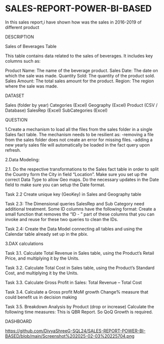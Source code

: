 # SALES-REPORT-POWER-BI-BASED
In this sales report,i have shown how was the sales in 2016-2019 of different product 


DESCRIPTION 

Sales of Beverages Table

This table contains data related to the sales of beverages. It includes key columns such as:

Product Name: The name of the beverage product.
Sales Date: The date on which the sale was made.
Quantity Sold: The quantity of the product sold.
Sales Amount: The total sales amount for the product.
Region: The region where the sale was made.

DATASET

Sales (folder by year)
Categories (Excel)
Geography (Excel)
Product (CSV / Database)
SalesRep (Excel)
SubCategories (Excel)

QUESTION

1.Create a mechanism to load all the files from the sales folder in a single Sales fact table.
The mechanism needs to be resilient as:
	-removing a file from the sales folder does not create an error for missing files.
	-adding a new yearly sales file will automatically be loaded in the fact query upon refresh.

2.Data Modeling: 

2.1. Do the respective transformations to the Sales fact table in order to split the Country form the City in field “Location”. Make sure you set up the correct Data Type to allow Geo maps.
Do the necessary updates in the Date field to make sure you can setup the Date format.

Task 2.2  Create unique key (GeoKey) in Sales and Geography table

Task 2.3: The Dimensional queries SalesRep and Sub Category need additional treatment. Some ID columns have the following format:
Create a small function that removes the “ID - ” part of these columns that you can invoke and reuse for these two queries to clean the IDs.

Task 2.4: 
Create the Data Model connecting all tables and using the Calendar table already set up in the pbix.

3.DAX calculations

Task 3.1. Calculate Total Revenue in Sales table, using the Product’s Retail Price, and multiplying it by the Units.

Task 3.2. Calculate Total Cost in Sales table, using the Product’s Standard Cost, and multiplying it by the Units.

Task 3.3. Calculate Gross Profit in Sales: Total Revenue – Total Cost

Task 3.4. Calculate a Gross profit MoM growth Change% measure that could benefit us in decision making

Task 3.5. Breakdown Analysis by Product (drop or increase)
          Calculate the following time measures:
          This is QBR Report. So QoQ Growth is required.


DASHBOARD

https://github.com/DivyaShreeG-SQL24/SALES-REPORT-POWER-BI-BASED/blob/main/Screenshot%202025-02-03%20225704.png

